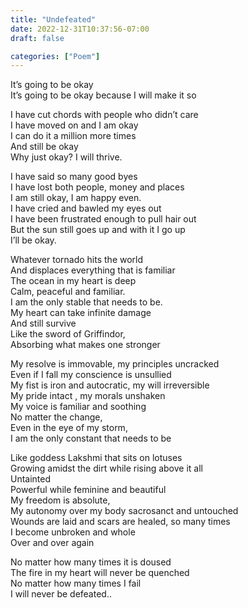 ```yaml
---
title: "Undefeated"
date: 2022-12-31T10:37:56-07:00
draft: false

categories: ["Poem"]
---
```


It’s going to be okay \
It’s going to be okay because I will make it so 

I have cut chords with people who didn’t care\
I have moved on and I am okay \
I can do it a million more times \
And still be okay \
Why just okay? I will thrive. 

I have said so many good byes \
I have lost both people, money and places \
I am still okay, I am happy even. \
I have cried and bawled my eyes out \
I have been frustrated enough to pull hair out \
But the sun still goes up and with it I go up \
I’ll be okay.

Whatever tornado hits the world \
And displaces everything that is familiar \
The ocean in my heart is deep \
Calm, peaceful and familiar. \
I am the only stable that needs to be. \
My heart can take infinite damage \
And still survive \
Like the sword of Griffindor, \
Absorbing what makes one stronger 

My resolve is immovable, my principles uncracked \
Even if I fall my conscience is unsullied \
My fist is iron and autocratic, my will irreversible \
My pride intact , my morals unshaken \
My voice is familiar and soothing \
No matter the change, \
Even in the eye of my storm, \
I am the only constant that needs to be

Like goddess Lakshmi that sits on lotuses \
Growing amidst the dirt while rising above it all \
Untainted \
Powerful while feminine and beautiful \
My freedom is absolute, \
My autonomy over my body sacrosanct and untouched \
Wounds are laid and scars are healed, so many times \
I become unbroken and whole \
Over and over again

No matter how many times it is doused \
The fire in my heart will never be quenched \
No matter how many times I fail \
I will never be defeated..